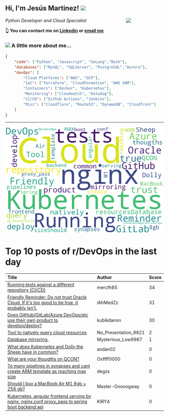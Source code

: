 <!--
**jmartinezl/jmartinezl** is a ✨ _special_ ✨ repository because its `README.md` (this file) appears on your GitHub profile.

Here are some ideas to get you started:

- 🔭 I’m currently working on ...
- 🌱 I’m currently learning ...
- 👯 I’m looking to collaborate on ...
- 🤔 I’m looking for help with ...
- 💬 Ask me about ...
- 📫 How to reach me: ...
- 😄 Pronouns: ...
- ⚡ Fun fact: ...
-->

<h2>Hi, I'm Jesús Martinez! <img src="https://media.giphy.com/media/WUlplcMpOCEmTGBtBW/giphy.gif" width="30"> </h2>
<img align='right' src="https://media.giphy.com/media/NytMLKyiaIh6VH9SPm/giphy.gif" width="120">
<p><em>Python Developer and Cloud Specialist
</em></p>

**👆 You can contact me on [Linkedin](https://www.linkedin.com/in/jes%C3%BAs-martinez-2b7b10104/) or [email me](mailto:jesus.mtz.lorenzo@gmail.com)**

### <img src="https://media.giphy.com/media/VgCDAzcKvsR6OM0uWg/giphy.gif" width="50"> A little more about me...  

```json
{
    "code": ["Python", "Javascript", "GoLang","Bash"],
    "databases": ["MySQL", "SQLServer", "PostgreSQL","Aurora"],
    "devOps": [
        "Cloud Platforms": ["AWS", "GCP"],
        "IaC": ["Terraform", "CloudFormation", "AWS SAM"],
        "Containers": ["Docker", "Kubernetes"],
        "Monitoring": ["Cloudwatch", "Datadog"],
        "CI/CD": ["Github Actions", "Jenkins"],
        "Misc": ["Cloudflare", "Route53", "DynamoDB", "Cloudfront"]
    ]
}
```
---

![Wordcloud](./cloud.png)

# Top 10 posts of r/DevOps in the last day

| Title | Author | Score |
|:---|:---|:---|
| [Running tests against a different repository (CI/CD)](https://www.reddit.com/r/devops/comments/13ydfvi/running_tests_against_a_different_repository_cicd/) | mercfh85 | 34 |
| [Friendly Reminder: Do not trust Oracle Cloud. If it's too good to be true, it probably isn't.](https://www.reddit.com/r/devops/comments/13z8rlb/friendly_reminder_do_not_trust_oracle_cloud_if/) | iAhMedZz | 31 |
| [Does GitHub/GitLab/Azure DevOps/etc use their own product to develop/deploy?](https://www.reddit.com/r/devops/comments/13yyjtw/does_githubgitlabazure_devopsetc_use_their_own/) | kubikdanon | 30 |
| [Tool to natively query cloud resources](https://www.reddit.com/r/devops/comments/13yek07/tool_to_natively_query_cloud_resources/) | No_Presentation_9821 | 2 |
| [Database mirroring.](https://www.reddit.com/r/devops/comments/13yfmg1/database_mirroring/) | Mysterious_Low9967 | 1 |
| [What does Kubernetes and Dolly the Sheep have in common?](https://www.reddit.com/r/devops/comments/13ybqal/what_does_kubernetes_and_dolly_the_sheep_have_in/) | andan02 | 0 |
| [What are your thougths on QCON?](https://www.reddit.com/r/devops/comments/13ypfux/what_are_your_thougths_on_qcon/) | Oxffff0000 | 0 |
| [To many pipelines in synapses and cant create ARM template as reaching max size](https://www.reddit.com/r/devops/comments/13yclrg/to_many_pipelines_in_synapses_and_cant_create_arm/) | degzs | 0 |
| [Should I buy a MacBook Air M1 8gb + 256 gb?](https://www.reddit.com/r/devops/comments/13z1q5s/should_i_buy_a_macbook_air_m1_8gb_256_gb/) | Master-Ooooogway | 0 |
| [Kubernetes, angular frontend serving by nginx, nginx.conf proxy_pass to spring boot backend api](https://www.reddit.com/r/devops/comments/13ytd32/kubernetes_angular_frontend_serving_by_nginx/) | KIRY4 | 0 |
